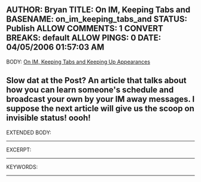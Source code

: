 AUTHOR: Bryan
TITLE: On IM, Keeping Tabs and
BASENAME: on_im_keeping_tabs_and
STATUS: Publish
ALLOW COMMENTS: 1
CONVERT BREAKS: __default__
ALLOW PINGS: 0
DATE: 04/05/2006 01:57:03 AM
-----
BODY:
<a title="On IM, Keeping Tabs and Keeping Up Appearances" href="http://www.washingtonpost.com/wp-dyn/content/article/2006/04/03/AR2006040301691.html?nav=rss_print/asection">On IM, Keeping Tabs and Keeping Up Appearances</a>

Slow dat at the Post? An article that talks about how you can learn someone's schedule and broadcast your own by your IM away messages. I suppose the next article will give us the scoop on invisible status! oooh!
-----
EXTENDED BODY:

-----
EXCERPT:

-----
KEYWORDS:

-----


